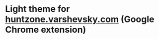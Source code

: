 # Light theme for [huntzone.varshevsky.com](https://huntzone.varshevsky.com) (Google Chrome extension)
